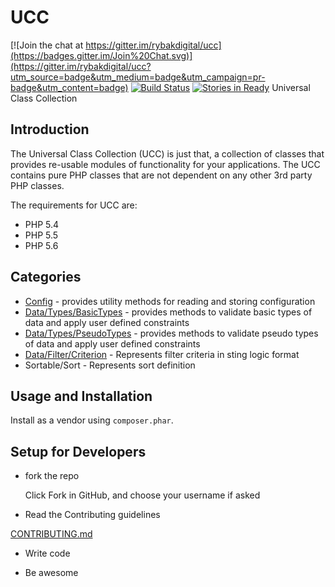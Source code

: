 UCC
===

[![Join the chat at https://gitter.im/rybakdigital/ucc](https://badges.gitter.im/Join%20Chat.svg)](https://gitter.im/rybakdigital/ucc?utm_source=badge&utm_medium=badge&utm_campaign=pr-badge&utm_content=badge)
[![Build Status](https://travis-ci.org/rybakdigital/ucc.svg?branch=master)](https://travis-ci.org/rybakdigital/ucc)
[![Stories in Ready](https://badge.waffle.io/rybakdigital/ucc.png?label=ready&title=Ready)](https://waffle.io/rybakdigital/ucc)
Universal Class Collection

## Introduction

The Universal Class Collection (UCC) is just that, a collection of classes that provides re-usable modules of functionality for your applications.
The UCC contains pure PHP classes that are not dependent on any other 3rd party PHP classes.

The requirements for UCC are:

* PHP 5.4
* PHP 5.5
* PHP 5.6

## Categories

   * [Config](https://github.com/rybakdigital/ucc/blob/master/docs/Config.md) - provides utility methods for reading and storing configuration
   * [Data/Types/BasicTypes](https://github.com/rybakdigital/ucc/blob/master/docs/BasicTypes.md) - provides methods to validate basic types of data and apply user defined constraints
   * [Data/Types/PseudoTypes](https://github.com/rybakdigital/ucc/blob/master/docs/PseudoTypes.md) - provides methods to validate pseudo types of data and apply user defined constraints
   * [Data/Filter/Criterion](https://github.com/rybakdigital/ucc/blob/master/docs/Filter/Criterion.md) - Represents filter criteria in sting logic format
   * Sortable/Sort - Represents sort definition

## Usage and Installation

Install as a vendor using `composer.phar`.

## Setup for Developers

 - fork the repo

    Click Fork in GitHub, and choose your username if asked

 - Read the Contributing guidelines

[CONTRIBUTING.md](https://github.com/rybakdigital/ucc/blob/master/CONTRIBUTING.md)

- Write code

- Be awesome
